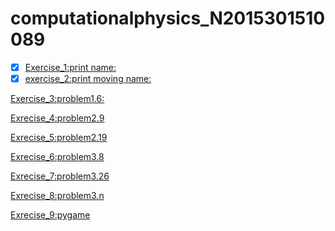 

# computationalphysics_N2015301510089
- [x] [Exercise_1:print name:](https://www.zybuluo.com/2015301510089/note/885797)
- [x] [exercise_2:print moving name:](https://www.zybuluo.com/2015301510089/note/894672)

 [Exercise_3:problem1.6:](http://note.youdao.com/noteshare?id=003b942350f19c125c9ba396c2de0752)

 [Exrecise_4:problem2.9](http://note.youdao.com/noteshare?id=09a0f7d6c6d2303345ebfbd631ad76ec)

[Exrecise_5:problem2.19](http://note.youdao.com/noteshare?id=b81cac4f75832223c9bf6f11870a4f13)

[Exrecise_6:problem3.8](http://note.youdao.com/noteshare?id=5401f966597082df32fdc4775c12d4cd) 

[Exrecise_7:problem3.26](http://note.youdao.com/noteshare?id=8a8de63a74369bc55d49fa8035683357)

[Exrecise_8:problem3.n](http://note.youdao.com/noteshare?id=60ac3455502f205b3472431d3c4afa53)

[Exrecise_9:pygame](https://raw.githubusercontent.com/yueandhua/myfirstownrepository/master/saoleicode)

